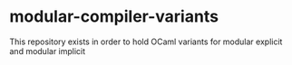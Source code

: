 # modular-compiler-variants
This repository exists in order to hold OCaml variants for modular explicit and modular implicit
